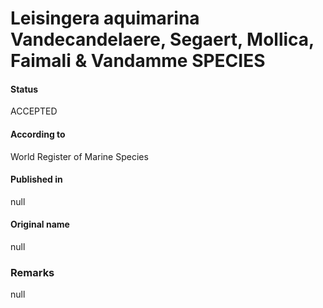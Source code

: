 Leisingera aquimarina Vandecandelaere, Segaert, Mollica, Faimali & Vandamme SPECIES
=======

#### Status
ACCEPTED

#### According to
World Register of Marine Species

#### Published in
null

#### Original name
null

### Remarks
null